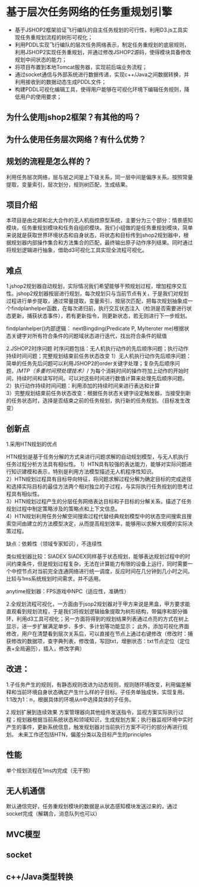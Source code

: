 # 基于层次任务网络的任务重规划引擎

+ 基于JSHOP2框架验证飞行编队的自主任务规划的可行性，利用D3.js工具实现任务重规划流程的树形可视化；
+ 利用PDDL实现飞行编队的层次任务网络表示，制定任务重规划的底层规则，利用JSHOP2实现任务重规划，并通过修改JSHOP2源码，使得模块具备修改规划中间状态的能力；
+ 将项目布置到本地Tomcat服务器，实现前后端业务流程；
+ 通过socket通信与外部系统进行数据传递，实现c++/Java之间数据转换，并利用接收到的数据动态生成PDDL文件；
+ 构建PDDL可视化编辑工具，使得用户能够在可视化环境下编辑任务规则，降低用户的使用要求；

## 为什么使用jshop2框架？有其他的吗？

## 为什么使用任务层次网络？有什么优势？

## 规划的流程是怎么样的？

利用任务层次网络，层与层之间是上下级关系，同一层中间是偏序关系。按照常量提取，变量索引，层次划分，规则树匹配，生成结果。

## 项目介绍

本项目是由北邮和北大合作的无人机指控原型系统，主要分为三个部分：情景感知模块，任务重规划模块和任务自组织模块。我们小组做的是任务重规划模块，简单来说就是获取世界环境状态和自身状态，将状态和目标传到jshop2规划器中，根据规划器内部操作集合和方法集合的匹配，最终输出原子动作序列结果。同时通过将规划逻辑进行抽象，借助d3可视化工具实现全流程可视化。

## 难点

1.jshop2规划器自动规划，实际情况我们希望能够干预规划过程，增加程序交互性。jshop2规划器按层进行规划，每次规划只与当前节点有关，于是我们对规划过程进行单步提取，通过常量提取，变量索引，按层次匹配，把每次规划抽象成一个findplanhelper函数，在每次递归前，执行交互状态注入（检测是否需要进行状态更新，捕获状态事件），若有更新指令，则更新状态，若无则进行下一步规划。

findplanhelper()内部逻辑：
nextBingding(Predicate P, MyIteroter me)根据状态关键字对所有符合条件的问题域状态进行迭代，找出符合条件的赋值

2.JSHOP2时序问题
时序问题包括：无人机执行动作的先后顺序问题；执行动作持续时间问题；完整规划结束前任务状态改变 
1）无人机执行动作先后顺序问题：简单的任务先后问题可以利用JSHOP2的order关键字处理；复杂先后顺序问题，/*MTP（多重时间预处理技术）*/ 为每个消耗时间的操作符加上动作的开始时间，持续时间和读写时间。可以对这些时间进行数值计算来处理先后顺序问题。  
2）执行动作持续时间问题：利用添加的持续时间来进行表达和计算  
3）完整规划结束前任务状态改变：根据任务状态关键字设定触发器，当接受到新的任务状态时，选择是否结束之前的任务规划，执行新的任务规划。（目标发生改变）  

## 创新点

1.采用HTN规划的优点

HTN规划是基于任务分解的方式来进行问题求解的自动规划模型，与无人机执行任务过程分析方法具有相似性。
1）HTN具有较强的表达能力，能够对实际问题进行知识建模和表示，特别是利用方法模型描述无人机程序性知识。  
2）HTN规划过程具有目标导向特征，将问题求解过程分解为确定目标的完成途径和选择实际目标的最佳方法两个相对独立的子过程，与实际执行任务规划的思考过程具有相似性。  
3）HTN规划过程产生的分层任务网络表达目标和子目标的分解关系，描述了任务规划过程中制定策略涉及的策略点和上下文信息。  
4）HTN规划利用任务分解空间搜索过程代替经典规划模型中的状态空间搜索且搜索空间由建立的方法模型决定，从而提高规划效率，能够用以求解大规模的实际决策过程。  

缺点：依赖性（领域专家知识），不连续性

类似规划器比较：SIADEX
SIADEX同样基于状态规划，能够表达规划过程中的时间约束条件，但是规划过程复杂，无法在计算能力有限的设备上运行，同时需要一个中控节点对当前完全连通网络进行统一调度，反应时间在几分钟到几小时之间。比较与1ms系统规划时间需求，并不适用。

anytime规划器：FPS游戏中NPC（适应性，准确性）

2.全规划流程可视化，一方面由于jsop2规划器对于甲方来说是黑盒，甲方要求能直观看到规划流程，于是我们将规划逻辑抽象提取为树形结构，带偏序和部分循环，利用d3工具可视化；另一方面将得到的规划结果列表通过点亮的方式在树上显示，进一步扩展满足单步、多步、多计划等功能显示；
此外，添加可视化界面修改，用户在清楚看到层次关系后，可以直接在节点上通过右键修改（修改时：捕获修改的数据项，查字典列表，修改值，写回txt，增删状态：txt节点定位（定位表+全局遍历），插入，修改字典）

## 改进：

1.子任务产生的规则，有静态规则改进为动态规则，规则随环境改变，利用偏差解释和当前环境自身状态确定产生什么样的子目标。子任务单独成快，实现复用。1:1改为1：n，根据具体的环境从n中选择具体的子任务。

2.规划扩展到连续效果
方案管理器向其他组件发送指令，监视方案实际执行过程；规划器根据当前系统状态和领域知识，生成规划方案；执行器监视环境中实时产生的事件，更新系统信息，触发规划器对当前执行方案不可行的部分再进行规划。
未来工作还包括HTN，偏差分类以及目标产生的principles

## 性能

单个规划流程在1ms内完成（无干预）

## 无人机通信

默认通信完好，任务重规划模块的数据是从状态感知模块发送过来的，通过socket完成（解耦合，消息队列也可以）

## MVC模型

## socket

## c++/Java类型转换
